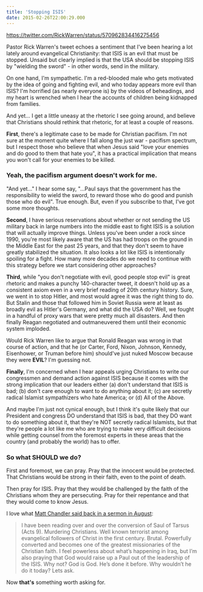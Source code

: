```yaml
---
title: 'Stopping ISIS'
date: 2015-02-26T22:00:29.000
---
```


https://twitter.com/RickWarren/status/570962834416275456

Pastor Rick Warren's tweet echoes a sentiment that I've been hearing a lot lately around evangelical Christianity: that ISIS is an evil that must be stopped. Unsaid but clearly implied is that the USA should be stopping ISIS by "wielding the sword" - in other words, send in the military.

On one hand, I'm sympathetic. I'm a red-blooded male who gets motivated by the idea of going and fighting evil, and who today appears more evil than ISIS? I'm horrified (as nearly everyone is) by the videos of beheadings, and my heart is wrenched when I hear the accounts of children being kidnapped from families.

And yet... I get a little uneasy at the rhetoric I see going around, and believe that Christians should rethink that rhetoric, for at least a couple of reasons.

**First**, there's a legitimate case to be made for Christian pacifism. I'm not sure at the moment quite where I fall along the just war - pacifism spectrum, but I respect those who believe that when Jesus said "love your enemies and do good to them that hate you", it has a practical implication that means you won't call for your enemies to be killed.

### Yeah, the pacifism argument doesn't work for me.

"And yet..." I hear some say, "...Paul says that the government has the responsibility to wield the sword, to reward those who do good and punish those who do evil". True enough. But, even if you subscribe to that, I've got some more thoughts.

**Second**, I have serious reservations about whether or not sending the US military back in large numbers into the middle east to fight ISIS is a solution that will actually improve things. Unless you've been under a rock since 1990, you're most likely aware that the US has had troops on the ground in the Middle East for the past 25 years, and that they don't seem to have greatly stabilized the situation. It also looks a lot like ISIS is intentionally spoiling for a fight. How many more decades do we need to continue with this strategy before we start considering other approaches?

**Third**, while "you don't negotiate with evil, good people stop evil" is great rhetoric and makes a punchy 140-character tweet, it doesn't hold up as a consistent axiom even in a very brief reading of 20th century history. Sure, we went in to stop Hitler, and most would agree it was the right thing to do. But Stalin and those that followed him in Soviet Russia were at least as broadly evil as Hitler's Germany, and what did the USA do? Well, we fought in a handful of proxy wars that were pretty much all disasters. And then finally Reagan negotiated and outmaneuvered them until their economic system imploded.

Would Rick Warren like to argue that Ronald Reagan was wrong in that course of action, and that he (or Carter, Ford, Nixon, Johnson, Kennedy, Eisenhower, or Truman before him) should've just nuked Moscow because they were **EVIL**? I'm guessing not.

**Finally**, I'm concerned when I hear appeals urging Christians to write our congressmen and demand action against ISIS because it comes with the strong implication that our leaders either (a) don't understand that ISIS is bad; (b) don't care enough to want to do anything about it; (c) are secretly radical Islamist sympathizers who hate America; or (d) All of the Above.

And maybe I'm just not cynical enough, but I think it's quite likely that our President and congress DO understand that ISIS is bad, that they DO want to do something about it, that they're NOT secretly radical Islamists, but that they're people a lot like me who are trying to make very difficult decisions while getting counsel from the foremost experts in these areas that the country (and probably the world) has to offer.

### So what SHOULD we do?

First and foremost, we can pray. Pray that the innocent would be protected. That Christians would be strong in their faith, even to the point of death.

Then pray for ISIS. Pray that they would be challenged by the faith of the Christians whom they are persecuting. Pray for their repentance and that they would come to know Jesus.

I love what [Matt Chandler said back in a sermon in August](http://tonyreinke.com/2014/08/24/saul-of-tarsus-and-isis/):

> I have been reading over and over the conversion of Saul of Tarsus (Acts 9). Murdering Christians. Well known terrorist among evangelical followers of Christ in the first century. Brutal. Powerfully converted and becomes one of the greatest missionaries of the Christian faith. I feel powerless about what’s happening in Iraq, but I’m also praying that God would raise up a Paul out of the leadership of the ISIS. Why not? God is God. He’s done it before. Why wouldn’t he do it today? Lets ask.

Now **that's** something worth asking for.
